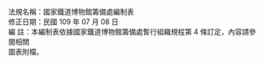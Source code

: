 法規名稱：國家鐵道博物館籌備處編制表  
修正日期：民國 109 年 07 月 08 日  
編 註：本編制表依據國家鐵道博物館籌備處暫行組織規程第 4 條訂定，內容請參閱相關  
圖表附檔。  


